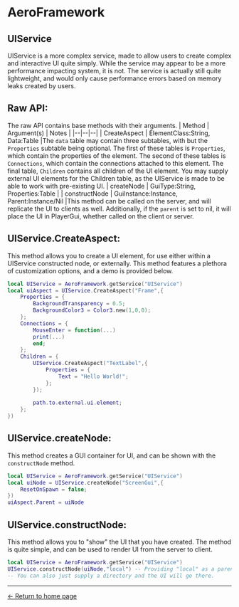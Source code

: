 
# AeroFramework

## UIService
UIService is a more complex service, made to allow users to create complex and interactive UI quite simply.  While the service may appear to be a more performance impacting system, it is not.  The service is actually still quite lightweight, and would only cause performance errors based on memory leaks created by users.
## Raw API:
The raw API contains base methods with their arguments.
| Method | Argument(s) | Notes |
|--|--|--|
| CreateAspect | ElementClass:String, Data:Table |The `data` table may contain three subtables, with but the `Properties` subtable being optional.  The first of these tables is `Properties`, which contain the properties of the element.  The second of these tables is `Connections`, which contain the connections attached to this element.  The final table, `Children` contains all children of the UI element.  You may supply external UI elements for the Children table, as the UIService is made to be able to work with pre-existing UI.
| createNode | GuiType:String, Properties:Table |
| constructNode | GuiInstance:Instance, Parent:Instance/Nil |This method can be called on the server, and will replicate the UI to clients as well.  Additionally, if the `parent` is set to nil, it will place the UI in PlayerGui, whether called on the client or server.
## UIService.CreateAspect:
This method allows you to create a UI element, for use either within a UIService constructed node, or externally.  This method features a plethora of customization options, and a demo is provided below.
```lua
local UIService = AeroFramework.getService("UIService")
local uiAspect = UIService.CreateAspect("Frame",{
	Properties = {
		BackgroundTransparency = 0.5;
		BackgroundColor3 = Color3.new(1,0,0);
	};
	Connections = {
		MouseEnter = function(...)
		print(...)
		end;
	};
	Children = {
		UIService.CreateAspect("TextLabel",{
			Properties = {
				Text = "Hello World!";
			};
		});
		
		path.to.external.ui.element;
	};
})
```
## UIService.createNode:
This method creates a GUI container for UI, and can be shown with the `constructNode` method.
```lua
local UIService = AeroFramework.getService("UIService")
local uiNode = UIService.createNode("ScreenGui",{
	ResetOnSpawn = false;
})
uiAspect.Parent = uiNode
```
## UIService.constructNode:
This method allows you to "show" the UI that you have created.  The method is quite simple, and can be used to render UI from the server to client.
```lua
local UIService = AeroFramework.getService("UIService")
UIService.constructNode(uiNode,"local") -- Providing "local" as a parent on the server replicates the UI to all clients, and displays it as a ScreenGui.
-- You can also just supply a directory and the UI will go there.
```

---
[← Return to home page](https://madonox.github.io/AeroFramework/)
